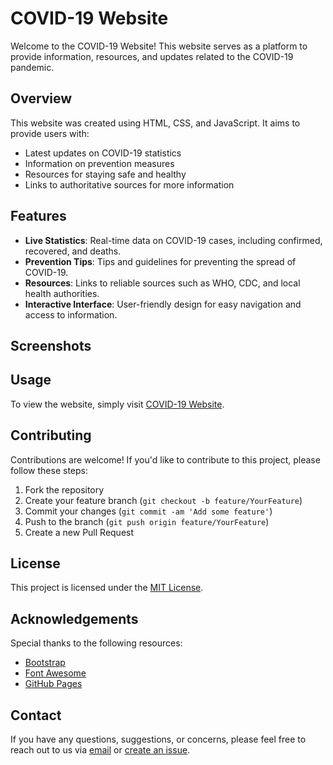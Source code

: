 # COVID-19 Website

Welcome to the COVID-19 Website! This website serves as a platform to provide information, resources, and updates related to the COVID-19 pandemic.

## Overview

This website was created using HTML, CSS, and JavaScript. It aims to provide users with:

- Latest updates on COVID-19 statistics
- Information on prevention measures
- Resources for staying safe and healthy
- Links to authoritative sources for more information

## Features

- **Live Statistics**: Real-time data on COVID-19 cases, including confirmed, recovered, and deaths.
- **Prevention Tips**: Tips and guidelines for preventing the spread of COVID-19.
- **Resources**: Links to reliable sources such as WHO, CDC, and local health authorities.
- **Interactive Interface**: User-friendly design for easy navigation and access to information.

## Screenshots



## Usage

To view the website, simply visit [COVID-19 Website](https://yourgithubusername.github.io/your-repository-name).

## Contributing

Contributions are welcome! If you'd like to contribute to this project, please follow these steps:

1. Fork the repository
2. Create your feature branch (`git checkout -b feature/YourFeature`)
3. Commit your changes (`git commit -am 'Add some feature'`)
4. Push to the branch (`git push origin feature/YourFeature`)
5. Create a new Pull Request

## License

This project is licensed under the [MIT License](LICENSE).

## Acknowledgements

Special thanks to the following resources:

- [Bootstrap](https://getbootstrap.com/)
- [Font Awesome](https://fontawesome.com/)
- [GitHub Pages](https://pages.github.com/)

## Contact

If you have any questions, suggestions, or concerns, please feel free to reach out to us via [email](mailto:youremail@example.com) or [create an issue](https://github.com/yourgithubusername/your-repository-name/issues).
